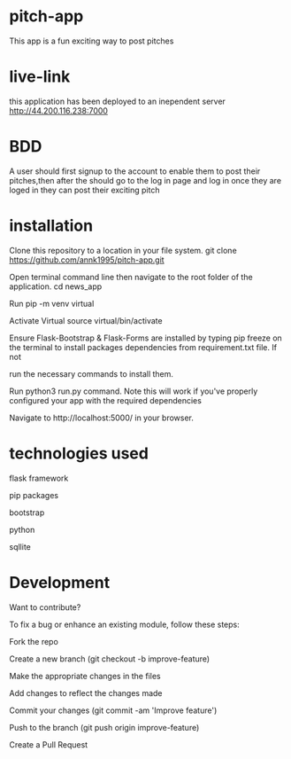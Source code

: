 # pitch-app
This app is a fun exciting way to post pitches 
# live-link
this application has been deployed to an inependent server http://44.200.116.238:7000
# BDD
A user should first signup to the account to enable them to post their pitches,then after the should go to the log in page and log in once they are loged in they can post their exciting pitch
# installation

Clone this repository to a location in your file system. git clone https://github.com/annk1995/pitch-app.git

Open terminal command line then navigate to the root folder of the application. cd news_app

Run pip -m venv virtual

Activate Virtual source virtual/bin/activate

Ensure Flask-Bootstrap & Flask-Forms are installed by typing pip freeze on the terminal to install packages dependencies from requirement.txt file. If not

run the necessary commands to install them.

Run python3 run.py command. Note this will work if you've properly configured your app with the required dependencies

Navigate to http://localhost:5000/ in your browser.

# technologies used
flask framework

pip packages

bootstrap

python

sqllite
# Development
Want to contribute?

To fix a bug or enhance an existing module, follow these steps:

Fork the repo

Create a new branch (git checkout -b improve-feature)

Make the appropriate changes in the files

Add changes to reflect the changes made

Commit your changes (git commit -am 'Improve feature')

Push to the branch (git push origin improve-feature)

Create a Pull Request


